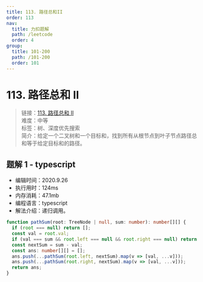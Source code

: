 ```yaml
---
title: 113. 路径总和II
order: 113
nav:
  title: 力扣题解
  path: /leetcode
  order: 4
group:
  title: 101-200
  path: /101-200
  order: 101
---
```


# 113. 路径总和 II

> 链接：[113. 路径总和 II](https://leetcode-cn.com/problems/path-sum-ii/)  
> 难度：中等  
> 标签：树、深度优先搜索  
> 简介：给定一个二叉树和一个目标和，找到所有从根节点到叶子节点路径总和等于给定目标和的路径。

## 题解 1 - typescript

- 编辑时间：2020.9.26
- 执行用时：124ms
- 内存消耗：47.1mb
- 编程语言：typescript
- 解法介绍：递归调用。

```typescript
function pathSum(root: TreeNode | null, sum: number): number[][] {
  if (root === null) return [];
  const val = root.val;
  if (val === sum && root.left === null && root.right === null) return [[val]];
  const nextSum = sum - val;
  const ans: number[][] = [];
  ans.push(...pathSum(root.left, nextSum).map(v => [val, ...v]));
  ans.push(...pathSum(root.right, nextSum).map(v => [val, ...v]));
  return ans;
}
```
